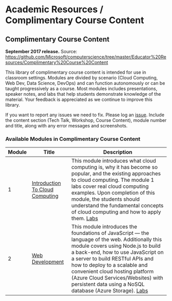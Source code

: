 # Academic Resources / Complimentary Course Content

## Complimentary Course Content

**September 2017 release.** Source: https://github.com/Microsoft/computerscience/tree/master/Educator%20Resources/Complimentary%20Course%20Content

This library of complimentary course content is intended for use in classroom settings. Modules are divided by scenario (Cloud Computing, Web Dev, Data Science, DevOps) and can function autonomously or can be taught progressively as a course. Most modules includes presentations, speaker notes, and labs that help students demonstrate knowledge of the material. Your feedback is appreciated as we continue to improve this library.

If you want to report any issues we need to fix. Please log an [issue](https://github.com/Microsoft/computerscience/issues). Include the content section (Tech Talk, Workshop, Course Content), module number and title, along with any error messages and screenshots.

### Available Modules in Complimentary Course Content

| Module | Title                                       | Description |
| ------ | ------------------------------------------- | ------------|
| 1      | [Introduction To Cloud Computing](/Module1) | This module introduces what cloud computing is, why it has become so popular, and the existing approaches to cloud computing. The module 1 labs cover real cloud computing examples. Upon completion of this module, the students should understand the fundamental concepts of cloud computing and how to apply them. [Labs](/Module1/Labs) |
| 2      | [Web Development](/Module2) | This module introduces the foundations of JavaScript — the language of the web. Additionally this module covers using Node.js to build a back-end, how to use JavaScript on a server to build RESTful APIs and how to deploy to a scalable and convenient cloud hosting platform (Azure Cloud Services/Websites) with persistent data using a NoSQL database (Azure Storage). [Labs](/Module2/Labs) |
